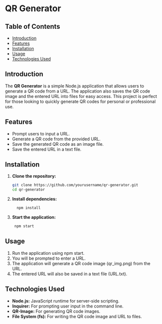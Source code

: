 # QR Generator

## Table of Contents
- [Introduction](#introduction)
- [Features](#features)
- [Installation](#installation)
- [Usage](#usage)
- [Technologies Used](#technologies-used)

## Introduction
The **QR Generator** is a simple Node.js application that allows users to generate a QR code from a URL. The application also saves the QR code image and the entered URL into files for easy access. This project is perfect for those looking to quickly generate QR codes for personal or professional use.

## Features
- Prompt users to input a URL.
- Generate a QR code from the provided URL.
- Save the generated QR code as an image file.
- Save the entered URL in a text file.

## Installation

1. **Clone the repository:**
   ```bash
   git clone https://github.com/yourusername/qr-generator.git
   cd qr-generator

2. **Install dependencies:**
     ```bash
       npm install
4. **Start the application:**
    ```bash
     npm start
## Usage
1. Run the application using npm start.
2. You will be prompted to enter a URL.
3. The application will generate a QR code image (qr_img.png) from the URL.
4. The entered URL will also be saved in a text file (URL.txt).
## Technologies Used
- **Node.js:** JavaScript runtime for server-side scripting.
- **Inquirer:** For prompting user input in the command line.
- **QR-Image:** For generating QR code images.
- **File System (fs):** For writing the QR code image and URL to files.
